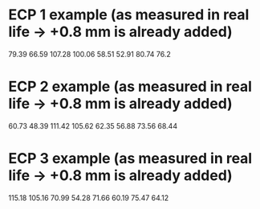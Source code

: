 # ECP 1 example (as measured in real life -> +0.8 mm is already added)
79.39
66.59
107.28
100.06
58.51
52.91
80.74
76.2

# ECP 2 example (as measured in real life -> +0.8 mm is already added)
60.73
48.39
111.42
105.62
62.35
56.88
73.56
68.44


# ECP 3 example (as measured in real life -> +0.8 mm is already added)
115.18
105.16
70.99
54.28
71.66
60.19
75.47
64.12
